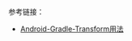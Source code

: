 


参考链接：

* [Android-Gradle-Transform用法](https://ljd1996.github.io/2020/04/23/Android-Gradle-Transform%E7%94%A8%E6%B3%95/)